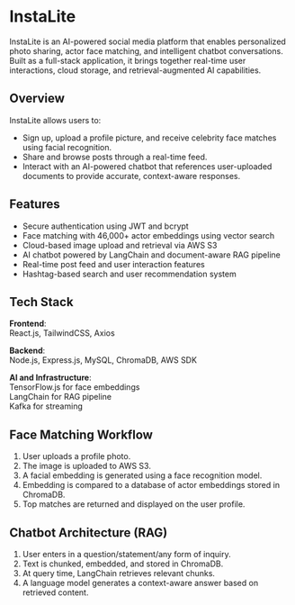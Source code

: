 # InstaLite

InstaLite is an AI-powered social media platform that enables personalized photo sharing, actor face matching, and intelligent chatbot conversations. Built as a full-stack application, it brings together real-time user interactions, cloud storage, and retrieval-augmented AI capabilities.

## Overview

InstaLite allows users to:
- Sign up, upload a profile picture, and receive celebrity face matches using facial recognition.
- Share and browse posts through a real-time feed.
- Interact with an AI-powered chatbot that references user-uploaded documents to provide accurate, context-aware responses.

## Features

- Secure authentication using JWT and bcrypt
- Face matching with 46,000+ actor embeddings using vector search
- Cloud-based image upload and retrieval via AWS S3
- AI chatbot powered by LangChain and document-aware RAG pipeline
- Real-time post feed and user interaction features
- Hashtag-based search and user recommendation system

## Tech Stack

**Frontend**:  
React.js, TailwindCSS, Axios

**Backend**:  
Node.js, Express.js, MySQL, ChromaDB, AWS SDK

**AI and Infrastructure**:  
TensorFlow.js for face embeddings  
LangChain for RAG pipeline  
Kafka for streaming

## Face Matching Workflow

1. User uploads a profile photo.
2. The image is uploaded to AWS S3.
3. A facial embedding is generated using a face recognition model.
4. Embedding is compared to a database of actor embeddings stored in ChromaDB.
5. Top matches are returned and displayed on the user profile.

## Chatbot Architecture (RAG)

1. User enters in a question/statement/any form of inquiry.
2. Text is chunked, embedded, and stored in ChromaDB.
3. At query time, LangChain retrieves relevant chunks.
4. A language model generates a context-aware answer based on retrieved content.
